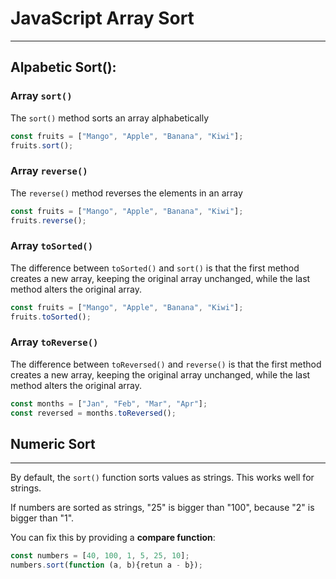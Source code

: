 # JavaScript Array Sort
---
## Alpabetic Sort():
### Array `sort()`
The `sort()` method sorts an array alphabetically
```js
const fruits = ["Mango", "Apple", "Banana", "Kiwi"];
fruits.sort();
```
### Array `reverse()`
The `reverse()` method reverses the elements in an array
```js
const fruits = ["Mango", "Apple", "Banana", "Kiwi"];
fruits.reverse();
```

### Array `toSorted()`
The difference between `toSorted()` and `sort()` is that the first method creates a new array, keeping the original array unchanged, while the last method alters the original array.
```js
const fruits = ["Mango", "Apple", "Banana", "Kiwi"];
fruits.toSorted();
```

### Array `toReverse()`
The difference between `toReversed()` and `reverse()` is that the first method creates a new array, keeping the original array unchanged, while the last method alters the original array.
```js
const months = ["Jan", "Feb", "Mar", "Apr"];
const reversed = months.toReversed();
```
## Numeric Sort
---
By default, the `sort()` function sorts values as strings. This works well for strings. 

If numbers are sorted as strings, "25" is bigger than "100", because "2" is bigger than "1".

You can fix this by providing a **compare function**:
```js
const numbers = [40, 100, 1, 5, 25, 10];
numbers.sort(function (a, b){retun a - b});
```